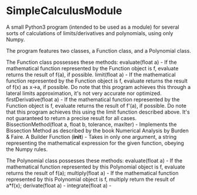 # SimpleCalculusModule

A small Python3 program (intended to be used as a module) for several sorts of calculations of limits/derivatives and polynomials, using only Numpy.

The program features two classes, a Function class, and a Polynomial class.

The Function class possesses these methods:
  evaluate(float a) - If the mathematical function represented by the Function object is f, evaluate returns the result of f(a), if possible.
  limit(float a) - If the mathematical function represented by the Function object is f, evaluate returns the result of f(x) as x->a, if possible. Do note that this program achieves this through a lateral limits approximation, it's not very accurate nor optimized.
  firstDerivative(float a) - If the mathematical function represented by the Function object is f, evaluate returns the result of f'(a), if possible. Do note that this program achieves this using the limit function described above. It's not guaranteed to return a precise result for all cases.
  BissectionMethod(float a, float b, tolerance, maxIter) - Implements the Bissection Method as described by the book Numerical Analysis by Burden & Faire.
  A Builder Function (__init__) - Takes in only one argument, a string representing the mathematical expression for the given function, obeying the Numpy rules.
  
The Polynomial class possesses these methods:
  evaluate(float a) - If the mathematical function represented by this Polynomial object is f, evaluate returns the result of f(a);
  multiply(float a) - If the mathematical function represented by this Polynomial object is f, multiply return the result of a*f(x);
  derivate(float a) - 
  integrate(float a) - 


  
